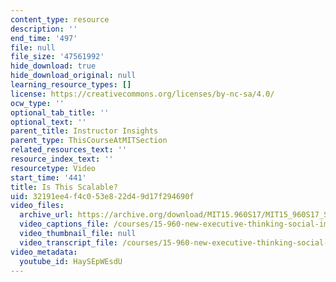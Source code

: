 ```yaml
---
content_type: resource
description: ''
end_time: '497'
file: null
file_size: '47561992'
hide_download: true
hide_download_original: null
learning_resource_types: []
license: https://creativecommons.org/licenses/by-nc-sa/4.0/
ocw_type: ''
optional_tab_title: ''
optional_text: ''
parent_title: Instructor Insights
parent_type: ThisCourseAtMITSection
related_resources_text: ''
resource_index_text: ''
resourcetype: Video
start_time: '441'
title: Is This Scalable?
uid: 32191ee4-f4c0-53e8-22d4-9d17f294690f
video_files:
  archive_url: https://archive.org/download/MIT15.960S17/MIT15_960S17_Sastry_Instructor_Interview_300k.mp4
  video_captions_file: /courses/15-960-new-executive-thinking-social-impact-technology-projects-fall-2017-spring-2018/21993aa8ed4657878c9fecdd7ba21b5f_HaySEpWEsdU.vtt
  video_thumbnail_file: null
  video_transcript_file: /courses/15-960-new-executive-thinking-social-impact-technology-projects-fall-2017-spring-2018/192ce7210cd1f860678bd768dd9f5766_HaySEpWEsdU.pdf
video_metadata:
  youtube_id: HaySEpWEsdU
---
```

